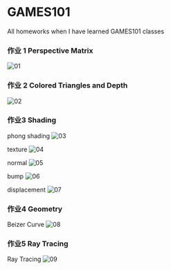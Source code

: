 # GAMES101
All homeworks when I have learned GAMES101 classes


### 作业 1 Perspective Matrix

![01](/images/01.PNG)
### 作业 2 Colored Triangles and Depth

![02](/images/02.PNG)

### 作业3 Shading

phong shading
![03](/images/output_phong.png)

texture
![04](/images/output_texture.png)

normal
![05](/images/output_normal.png)

bump
![06](/images/output_bump.png)

displacement
![07](/images/output_displacement.png)

### 作业4 Geometry

Beizer Curve
![08](/images/beizerCurve.png)

### 作业5 Ray Tracing

Ray Tracing
![09](/images/03.png)

